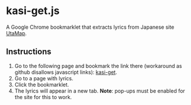 # kasi-get.js
A Google Chrome bookmarklet that extracts lyrics from Japanese site [UtaMap](http://www.utamap.com).

## Instructions

1. Go to the following page and bookmark the link there (workaround as github disallows javascript links): [kasi-get](http://www.ceva24.co.uk/pages/kasi-get/).
2. Go to a page with lyrics.
3. Click the bookmarklet.
4. The lyrics will appear in a new tab. **Note**: pop-ups must be enabled for the site for this to work.